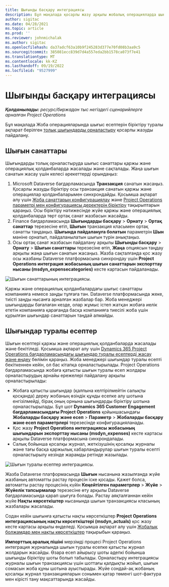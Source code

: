 ```yaml
---
title: Шығынды басқару интеграциясы
description: Бұл мақалада қосарлы жазу арқылы жобалық операцияларда шығыс есебін біріктіру туралы ақпарат берілген.
author: sigitac
ms.date: 04/28/2021
ms.topic: article
ms.prod: ''
ms.reviewer: johnmichalak
ms.author: sigitac
ms.openlocfilehash: da37adcf63a10b9f245283d377e70fd08b3aa9c5
ms.sourcegitcommit: 385081ecc839d7d4a557eda2bb1578ca073f7e41
ms.translationtype: MT
ms.contentlocale: kk-KZ
ms.lasthandoff: 09/19/2022
ms.locfileid: "9527999"
---
```

# <a name="expense-management-integration"></a>Шығынды басқару интеграциясы

_**Қолданылады:** ресурс/биржадан тыс негіздегі сценарийлерге арналған Project Operations_

Бұл мақалада Жоба операцияларында шығыс есептерін біріктіру туралы ақпарат берілген [толық шығындарды орналастыру](../expense/expense-overview.md) қосарлы жазуды пайдалану.

## <a name="expense-categories"></a>Шығын санаттары

Шығындарды толық орналастыруда шығыс санаттары қаржы және операциялық қолданбаларда жасалады және сақталады. Жаңа шығын санатын жасау үшін келесі әрекеттерді орындаңыз:

1. Microsoft Dataverse бағдарламасында **Транзакция** санатын жасаңыз. Қосарлы жазуды біріктіру осы транзакция санатын қаржы және операциялар қолданбаларымен синхрондайды. Қосымша ақпарат алу үшін [Жоба санаттарын конфигурациялау](/dynamics365/project-operations/project-accounting/configure-project-categories) және [Project Operations параметрі мен конфигурациясы деректерін біріктіру](resource-dual-write-setup-integration.md) тақырыптарын қараңыз. Осы біріктіру нәтижесінде жүйе қаржы және операциялық қолданбаларда төрт ортақ санат жазбасын жасайды.
2. Finance бағдарламасында **Шығындарды басқару** > **Орнату** > **Ортақ санаттар** терезесіне өтіп, **Шығын** транзакция класымен ортақ санатты таңдаңыз. **Шығында пайдалануға болатын** параметрін **Шын** мәніне орнатып, пайдаланылатын шығын түрін анықтаңыз.
3. Осы ортақ санат жазбасын пайдалану арқылы **Шығынды басқару** > **Орнату** > **Шығын санаттары** терезесіне өтіп, **Жаңа** опциясын таңдау арқылы жаңа шығын санатын жасаңыз. Жазба сақталғанда қос жазу осы жазбаны Dataverse платформасына синхрондау үшін **Project Operations интеграция жобасының шығын санаттарын экспорттау нысаны (msdyn\_expensecategories)** кесте картасын пайдаланады.

  ![Шығын санаттарының интеграциясы.](./media/DW6ExpenseCategories.png)

Қаржы және операциялық қолданбалардағы шығыс санаттары компанияға немесе заңды тұлғаға тән. Dataverse платформасында жеке, тиісті заңды нысанға арналған жазбалар бар. Жоба менеджері шығындарды бағалаған кезде, олар жұмыс істеп жатқан жобаға иелік ететін компанияға қарағанда басқа компанияға тиесілі жоба үшін құрылған шығындар санаттарын таңдай алмайды. 

## <a name="expense-reports"></a>Шығындар туралы есептер

Шығын есептері қаржы және операциялық қолданбаларда жасалады және бекітіледі. Қосымша ақпарат алу үшін [Dynamics 365 Project Operations бағдарламасындағы шығындар туралы есептерді жасау және өңдеу](/training/modules/create-process-expense-reports/) бөлімін қараңыз. Жоба менеджері шығындар туралы есепті бекіткеннен кейін, ол бас кітапқа орналастырылады. Project Operations бағдарламасында жобаға қатысты шығын туралы есеп жолдары орналастырудың арнайы ережелері пайдалану арқылы орналастырылады:

  - Жобаға қатысты шығындар (қалпына келтірілмейтін салықты қосқанда) дереу жобаның өзіндік құнды есепке алу шотына енгізілмейді, бірақ оның орнына шығындарды біріктіру шотына орналастырылады. Бұл шот **Dynamics 365 Customer Engagement бағдарламасындағы Project Operations** қойыншасындағы **Жобаларды басқару және есеп** > **Параметр** > **Жобаларды басқару және есеп параметрлері** терезесінде конфигурацияланады.
  - Қос жазу **Project Operations интеграциясы жобасының шығындарын экспорттау нысаны (msdyn\_expenses)** кесте картасы арқылы Dataverse платформасына синхрондалады.
  - Салық бойынша қосалқы журнал, жеткізушінің қосалқы журналы және тағы басқа қаржылық хабарландырулар шығын туралы есепті орналастырылу кезінде жарамды ретінде жазылады.

  ![Шығын туралы есептер интеграциясы.](./media/DW6ExpenseReports.png)

Жазба Dataverse платформасында **Шығын** нысанына жазылғанда жүйе жазбаның автоматты растау процесін іске қосады. Қажет болса, автоматты растау процесінің күйін **Кеңейтілген параметрлер** > **Жүйе** > **Жүйелік тапсырмалар** терезесіне өту арқылы Dataverse бағдарламасында қарап шығуға болады. Растау аяқталғаннан кейін жүйе **Нақты көрсеткіштер** нысанында шығын транзакциясы класының жазбалары жасалады.

Содан кейін шығынға қатысты нақты көрсеткіштер **Project Operations интеграциясының нақты көрсеткіштері (msdyn\_actuals)** қос жазу кесте картасы арқылы өңделеді. Қосымша ақпарат алу үшін [Жобалық болжамдар мен нақты көрсеткіштер](resource-dual-write-estimates-actuals.md) тақырыбын қараңыз.

**Импорттың аралық пішіні** мерзімді процесі Project Operations интеграция журналында шығын туралы есепке қатысты журнал жолдарын жасайды. Өзара есеп айырысу шоты әдепкі бойынша шығынды біріктіру шоты болып табылады. Орналастыру интеграциясы журналы шығын транзакциясы үшін шоттағы қалдықты жойып, шығын сомасын жоба құны шотына ауыстырады. Жүйе сондай-ақ жобаның қосалқы журнал транзакцияларын сонымен қатар төменгі шот-фактура мен кірісті тану мақсаттарында жасайды.

